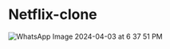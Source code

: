 # Netflix-clone


![WhatsApp Image 2024-04-03 at 6 37 51 PM](https://github.com/atlurivishnupriya/Netflix-clone/assets/161872210/690f8a25-3402-49eb-8e03-f2adce142b09)
